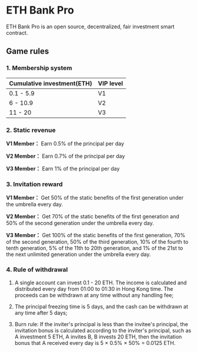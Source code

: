 # ETH Bank Pro
ETH Bank Pro is an open source, decentralized, fair investment smart contract.

## Game rules

### 1. Membership system

| Cumulative investment(ETH) | VIP level |
| -------------------------- | --------- |
| 0.1 - 5.9                  | V1        |
| 6 - 10.9                   | V2        |
| 11 - 20                    | V3        |

### 2. Static revenue

**V1 Member：** Earn 0.5% of the principal per day

**V2 Member：** Earn 0.7% of the principal per day

**V3 Member：** Earn 1% of the principal per day

### 3. Invitation reward

**V1 Member：** Get 50% of the static benefits of the first generation under the umbrella every day.

**V2 Member：** Get 70% of the static benefits of the first generation and 50% of the second generation under the umbrella every day.

**V3 Member：** Get 100% of the static benefits of the first generation, 70% of the second generation, 50% of the third generation, 10% of the fourth to tenth generation, 5% of the 11th to 20th generation, and 1% of the 21st to the next unlimited generation under the umbrella every day.

### 4. Rule of withdrawal

1. A single account can invest 0.1 - 20 ETH. The income is calculated and distributed every day from 01:00 to 01:30 in Hong Kong time. The proceeds can be withdrawn at any time without any handling fee;

2. The principal freezing time is 5 days, and the cash can be withdrawn at any time after 5 days;

3. Burn rule: If the inviter's principal is less than the invitee's principal, the invitation bonus is calculated according to the inviter's principal, such as A investment 5 ETH, A invites B, B invests 20 ETH, then the invitation bonus that A received every day is 5 × 0.5% × 50% = 0.0125 ETH.

